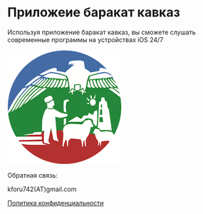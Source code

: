 <h1>Приложеие <b>баракат кавказ</b></h1>

Используя приложение баракат кавказ, вы сможете слушать современные программы на устройствах iOS 24/7

<img src="image.png"/>

<p>Обратная связь:</p>
kforu742(AT)gmail.com

<a href="https://github.com/ca-most/bc/blob/main/privacy.html">Политика конфиденциальности</a>
